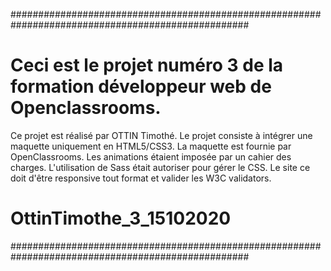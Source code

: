 ###################################################################################################
# Ceci est le projet numéro 3 de la formation développeur web de Openclassrooms.
Ce projet est réalisé par OTTIN Timothé.
Le projet consiste à intégrer une maquette uniquement en HTML5/CSS3.
La maquette est fournie par OpenClassrooms. 
Les animations étaient imposée par un cahier des charges.
L'utilisation de Sass était autoriser pour gérer le CSS.
Le site ce doit d'être responsive tout format et valider les W3C validators.
# OttinTimothe_3_15102020
###################################################################################################
